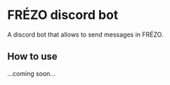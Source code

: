 # FRÉZO discord bot
A discord bot that allows to send messages in FRÉZO.

## How to use
...coming soon...